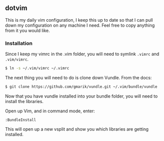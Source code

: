 ## dotvim

This is my daily vim configuration, I keep this up to date so that I can pull down my configuration on any machine I need. Feel free to copy anything from it you would like.

### Installation

Since I keep my vimrc in the .vim folder, you will need to symlink ```.vimrc``` and ```.vim/vimrc```.

```bash
$ ln -s ~/.vim/vimrc ~/.vimrc
```

The next thing you will need to do is clone down Vundle. From the docs:

```bash
$ git clone https://github.com/gmarik/vundle.git ~/.vim/bundle/vundle
```

Now that you have vundle installed into your bundle folder, you will need to install the libraries.

Open up Vim, and in command mode, enter:

```
:BundleInstall
```

This will open up a new vsplit and show you which libraries are getting installed.
